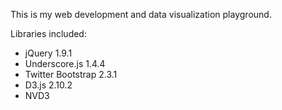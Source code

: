 This is my web development and data visualization playground.

Libraries included:

* jQuery 1.9.1
* Underscore.js 1.4.4
* Twitter Bootstrap 2.3.1
* D3.js 2.10.2
* NVD3
